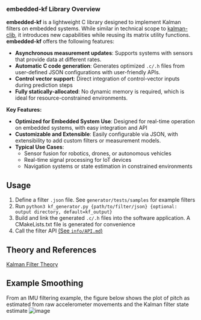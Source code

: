 ### embedded-kf Library Overview

**embedded-kf** is a lightweight C library designed to implement Kalman filters on embedded systems. While similar in technical scope to [kalman-clib](https://github.com/sunsided/kalman-clib), it introduces new capabilities while reusing its matrix utility functions. **embedded-kf** offers the following features:

- **Asynchronous measurement updates**: Supports systems with sensors that provide data at different rates.
- **Automatic C code generation**: Generates optimized `.c/.h` files from user-defined JSON configurations with user-friendly APIs.
- **Control vector support**: Direct integration of control-vector inputs during prediction steps
- **Fully statically-allocated**: No dynamic memory is required, which is ideal for resource-constrained environments.

**Key Features:**

- **Optimized for Embedded System Use**: Designed for real-time operation on embedded systems, with easy integration and API
- **Customizable and Extensible**: Easily configurable via JSON, with extensibility to add custom filters or measurement models.
- **Typical Use Cases**:
  - Sensor fusion for robotics, drones, or autonomous vehicles
  - Real-time signal processing for IoT devices 
  - Navigation systems or state estimation in constrained environments

## Usage
1. Define a filter `.json` file. See `generator/tests/samples` for example filters
2. Run `python3 kf_generator.py {path/to/filter/json} {optional: output directory, default=kf_output}`
3. Build and link the generated `.c/.h` files into the software application. A CMakeLists.txt file is generated for convenience
4. Call the filter API [(See `info/API.md`)](https://github.com/sahil-kale/embedded-kf/blob/main/info/API.md)

## Theory and References
[Kalman Filter Theory](https://github.com/sahil-kale/embedded-kf/blob/main/kalman_theory.md)

## Example Smoothing
From an IMU filtering example, the figure below shows the plot of pitch as estimated from raw accelerometer movements and the Kalman filter state estimate
![image](https://github.com/user-attachments/assets/4212b4bf-38c7-4e93-a36e-f3c80fe78a74)

